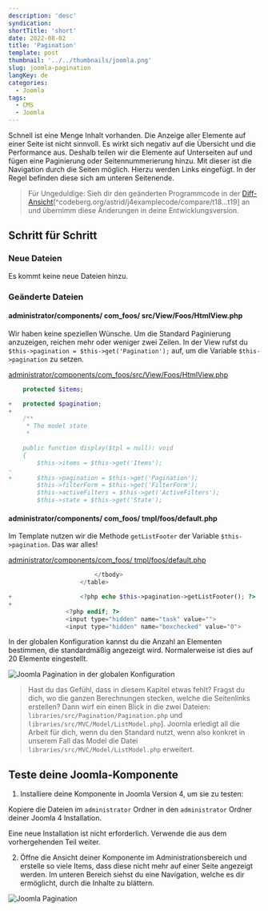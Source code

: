 ```yaml
---
description: 'desc'
syndication:
shortTitle: 'short'
date: 2022-08-02
title: 'Pagination'
template: post
thumbnail: '../../thumbnails/joomla.png'
slug: joomla-pagination
langKey: de
categories:
  - Joomla
tags:
  - CMS
  - Joomla
---
```


Schnell ist eine Menge Inhalt vorhanden. Die Anzeige aller Elemente auf einer Seite ist nicht sinnvoll. Es wirkt sich negativ auf die Übersicht und die Performance aus. Deshalb teilen wir die Elemente auf Unterseiten auf und fügen eine Paginierung oder Seitennummerierung hinzu. Mit dieser ist die Navigation durch die Seiten möglich. Hierzu werden Links eingefügt. In der Regel befinden diese sich am unteren Seitenende.<!-- \index{Paginierung} --><!-- \index{Seitennummerierung} -->

> Für Ungeduldige: Sieh dir den geänderten Programmcode in der [Diff-Ansicht](https://codeberg.org/astrid/j4examplecode/compare/t18...t19)[^codeberg.org/astrid/j4examplecode/compare/t18...t19] an und übernimm diese Änderungen in deine Entwicklungsversion.

## Schritt für Schritt

### Neue Dateien

Es kommt keine neue Dateien hinzu.

### Geänderte Dateien

<!-- prettier-ignore -->
#### administrator/components/ com\_foos/ src/View/Foos/HtmlView.php

Wir haben keine speziellen Wünsche. Um die Standard Paginierung anzuzeigen, reichen mehr oder weniger zwei Zeilen. In der View rufst du
`$this->pagination = $this->get('Pagination');` auf, um die Variable `$this->pagination` zu setzen.

[administrator/components/com_foos/src/View/Foos/HtmlView.php](https://codeberg.org/astrid/j4examplecode/src/branch/t19/src/administrator/components/com_foos/src/View/Foos/HtmlView.php)

```php {diff}
 	protected $items;

+	protected $pagination;
+
 	/**
 	 * The model state
 	 *

 	public function display($tpl = null): void
 	{
 		$this->items = $this->get('Items');
-
+		$this->pagination = $this->get('Pagination');
 		$this->filterForm = $this->get('FilterForm');
 		$this->activeFilters = $this->get('ActiveFilters');
 		$this->state = $this->get('State');

```

<!-- prettier-ignore -->
#### administrator/components/ com\_foos/ tmpl/foos/default.php

Im Template nutzen wir die Methode `getListFooter` der Variable `$this->pagination`. Das war alles!

[administrator/components/com_foos/ tmpl/foos/default.php](https://codeberg.org/astrid/j4examplecode/src/branch/t19/src/administrator/components/com_foos/tmpl/foos/default.php)

```php {diff}
 						</tbody>
 					</table>

+					<?php echo $this->pagination->getListFooter(); ?>
+
 				<?php endif; ?>
 				<input type="hidden" name="task" value="">
 				<input type="hidden" name="boxchecked" value="0">

```

In der globalen Konfiguration kannst du die Anzahl an Elementen bestimmen, die standardmäßig angezeigt wird. Normalerweise ist dies auf 20 Elemente eingestellt.

![Joomla Pagination in der globalen Konfiguration](/images/j4x23x2.png)

> Hast du das Gefühl, dass in diesem Kapitel etwas fehlt? Fragst du dich, wo die ganzen Berechnungen stecken, welche die Seitenlinks erstellen? Dann wirf ein einen Blick in die zwei Dateien: `libraries/src/Pagination/Pagination.php` und `libraries/src/MVC/Model/ListModel.php`]. Joomla erledigt all die Arbeit für dich, wenn du den Standard nutzt, wenn also konkret in unserem Fall das Model die Datei `libraries/src/MVC/Model/ListModel.php` erweitert.

## Teste deine Joomla-Komponente

1. Installiere deine Komponente in Joomla Version 4, um sie zu testen:

Kopiere die Dateien im `administrator` Ordner in den `administrator` Ordner deiner Joomla 4 Installation.

Eine neue Installation ist nicht erforderlich. Verwende die aus dem vorhergehenden Teil weiter.

2. Öffne die Ansicht deiner Komponente im Administrationsbereich und erstelle so viele Items, dass diese nicht mehr auf einer Seite angezeigt werden. Im unteren Bereich siehst du eine Navigation, welche es dir ermöglicht, durch die Inhalte zu blättern.

![Joomla Pagination](/images/j4x23x1.png)
<img src="https://vg08.met.vgwort.de/na/77029cee191b4fbc9a01f511eb0e65cf" width="1" height="1" alt="">
